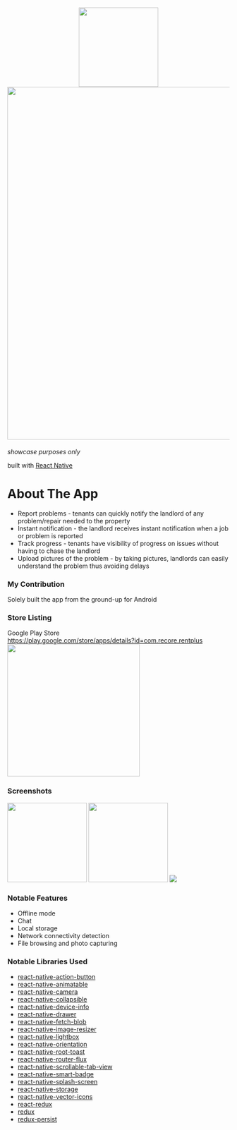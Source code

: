 <h1 align="center">
  <img src="https://user-images.githubusercontent.com/22584900/64802023-55b4f000-d5bc-11e9-9068-32e7313d7117.png" width="180"/><br />
  <img src="https://user-images.githubusercontent.com/22584900/64802034-5e0d2b00-d5bc-11e9-855f-cf83774b0c24.jpg" width="800" />
</h1>

<em>showcase purposes only</em>

built with [React Native](https://facebook.github.io/react-native/)

# About The App
* Report problems - tenants can quickly notify the landlord of any problem/repair needed to the property
* Instant notification - the landlord receives instant notification when a job or problem is reported
* Track progress - tenants have visibility of progress on issues without having to chase the landlord
* Upload pictures of the problem - by taking pictures, landlords can easily understand the problem thus avoiding delays

### My Contribution
Solely built the app from the ground-up for Android

### Store Listing
Google Play Store  
https://play.google.com/store/apps/details?id=com.recore.rentplus  
<img src="https://user-images.githubusercontent.com/22584900/64802249-d378fb80-d5bc-11e9-9db5-4076e96f701a.JPG" width="300"/>

### Screenshots
<div style="display:inline;">
  <img src="https://user-images.githubusercontent.com/22584900/64802692-d2949980-d5bd-11e9-87d4-31c40a315a09.JPG" width="180"/>
  <img src="https://user-images.githubusercontent.com/22584900/64802747-ed670e00-d5bd-11e9-9ea6-ecdc3dbab3fb.png" width="180"/>
</div>
<img src="https://user-images.githubusercontent.com/22584900/64802482-59954200-d5bd-11e9-9fa4-0f56cdf9b8dd.jpg"/>

### Notable Features
* Offline mode
* Chat
* Local storage
* Network connectivity detection
* File browsing and photo capturing

### Notable Libraries Used
* [react-native-action-button](https://github.com/mastermoo/react-native-action-button)
* [react-native-animatable](https://github.com/oblador/react-native-animatable)
* [react-native-camera](https://github.com/react-native-community/react-native-camera)
* [react-native-collapsible](https://github.com/oblador/react-native-collapsible)
* [react-native-device-info](https://github.com/rebeccahughes/react-native-device-info)
* [react-native-drawer](https://github.com/root-two/react-native-drawer)
* [react-native-fetch-blob](https://github.com/wkh237/react-native-fetch-blob)
* [react-native-image-resizer](https://github.com/bamlab/react-native-image-resizer)
* [react-native-lightbox](https://github.com/oblador/react-native-lightbox)
* [react-native-orientation](https://github.com/yamill/react-native-orientation)
* [react-native-root-toast](https://github.com/magicismight/react-native-root-toast)
* [react-native-router-flux](https://github.com/aksonov/react-native-router-flux)
* [react-native-scrollable-tab-view](https://github.com/ptomasroos/react-native-scrollable-tab-view)
* [react-native-smart-badge](https://github.com/react-native-component/react-native-smart-badge)
* [react-native-splash-screen](https://github.com/crazycodeboy/react-native-splash-screen)
* [react-native-storage](https://github.com/sunnylqm/react-native-storage)
* [react-native-vector-icons](https://github.com/oblador/react-native-vector-icons)
* [react-redux](https://github.com/reduxjs/react-redux)
* [redux](https://github.com/reduxjs/redux)
* [redux-persist](https://github.com/rt2zz/redux-persist)
